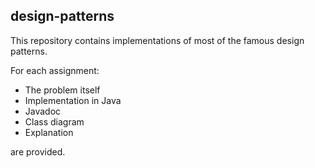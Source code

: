 
## design-patterns

This repository contains implementations of most of the famous design patterns. 

For each assignment:

- The problem itself
- Implementation in Java
- Javadoc
- Class diagram
- Explanation 

are provided.
